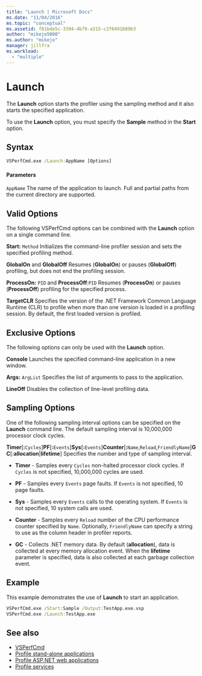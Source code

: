 ```yaml
---
title: "Launch | Microsoft Docs"
ms.date: "11/04/2016"
ms.topic: "conceptual"
ms.assetid: f81bde5c-3394-4b79-a315-c2f6491689b3
author: "mikejo5000"
ms.author: "mikejo"
manager: jillfra
ms.workload:
  - "multiple"
---
```

# Launch
The **Launch** option starts the profiler using the sampling method and it also starts the specified application.

 To use the **Launch** option, you must specify the **Sample** method in the **Start** option.

## Syntax

```cmd
VSPerfCmd.exe /Launch:AppName [Options]
```

#### Parameters
 `AppName`
 The name of the application to launch. Full and partial paths from the current directory are supported.

## Valid Options
 The following VSPerfCmd options can be combined with the **Launch** option on a single command line.

 **Start:** `Method`
 Initializes the command-line profiler session and sets the specified profiling method.

 **GlobalOn** and **GlobalOff**
 Resumes (**GlobalOn**) or pauses (**GlobalOff**) profiling, but does not end the profiling session.

 **ProcessOn:** `PID` and **ProcessOff**:`PID`
 Resumes (**ProcessOn**) or pauses (**ProcessOff**) profiling for the specified process.

 **TargetCLR**
 Specifies the version of the .NET Framework Common Language Runtime (CLR) to profile when more than one version is loaded in a profiling session. By default, the first loaded version is profiled.

## Exclusive Options
 The following options can only be used with the **Launch** option.

 **Console**
 Launches the specified command-line application in a new window.

 **Args:** `ArgList`
 Specifies the list of arguments to pass to the application.

 **LineOff**
 Disables the collection of line-level profiling data.

## Sampling Options
 One of the following sampling interval options can be specified on the **Launch** command line. The default sampling interval is 10,000,000 processor clock cycles.

 **Timer**[**:**`Cycles`]**PF**[**:**`Events`]**Sys**[**:**`Events`]**Counter**[**:**`Name`,`Reload`,`FriendlyName`]**GC**[:**allocation**&#124;**lifetime**]
 Specifies the number and type of sampling interval.

-   **Timer** - Samples every `Cycles` non-halted processor clock cycles. If `Cycles` is not specified, 10,000,000 cycles are used.

-   **PF** - Samples every `Events` page faults. If `Events` is not specified, 10 page faults.

-   **Sys** - Samples every `Events` calls to the operating system. If `Events` is not specified, 10 system calls are used.

-   **Counter** - Samples every `Reload` number of the CPU performance counter specified by `Name`. Optionally, `FriendlyName` can specify a string to use as the column header in profiler reports.

-   **GC** - Collects .NET memory data. By default (**allocation**), data is collected at every memory allocation event. When the **lifetime** parameter is specified, data is also collected at each garbage collection event.

## Example
 This example demonstrates the use of **Launch** to start an application.

```cmd
VSPerfCmd.exe /Start:Sample /Output:TestApp.exe.vsp
VSPerfCmd.exe /Launch:TestApp.exe
```

## See also
- [VSPerfCmd](../profiling/vsperfcmd.md)
- [Profile stand-alone applications](../profiling/command-line-profiling-of-stand-alone-applications.md)
- [Profile ASP.NET web applications](../profiling/command-line-profiling-of-aspnet-web-applications.md)
- [Profile services](../profiling/command-line-profiling-of-services.md)